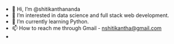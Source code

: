 - 👋 Hi, I’m @shitikanthananda
- 👀 I’m interested in data science and full stack web development.
- 🌱 I’m currently learning Python.
- 📫 How to reach me through Gmail - nshitikantha@gmail.com
- 

<!---
shitikanthananda/shitikanthananda is a ✨ special ✨ repository because its `README.md` (this file) appears on your GitHub profile.
You can click the Preview link to take a look at your changes.
--->
